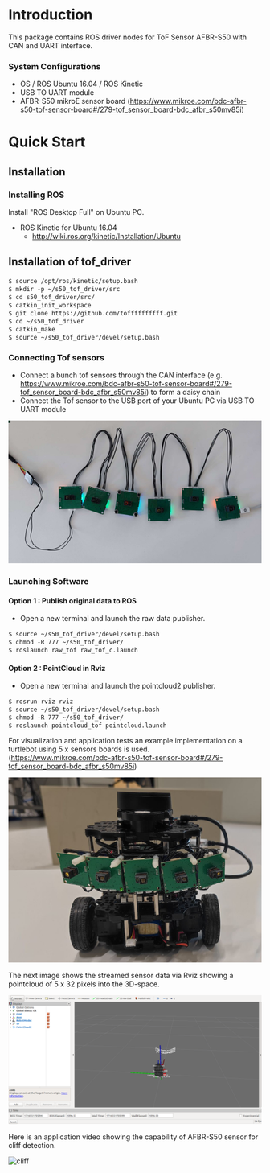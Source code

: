 # Introduction #

This package contains ROS driver nodes for ToF Sensor AFBR-S50 with CAN and UART interface.

### System Configurations ###

* OS / ROS
	Ubuntu 16.04 / ROS Kinetic
* USB TO UART module
* AFBR-S50 mikroE sensor board (https://www.mikroe.com/bdc-afbr-s50-tof-sensor-board#/279-tof_sensor_board-bdc_afbr_s50mv85i)

# Quick Start

## Installation

### Installing ROS

Install "ROS Desktop Full" on Ubuntu PC.

- ROS Kinetic for Ubuntu 16.04
    - http://wiki.ros.org/kinetic/Installation/Ubuntu

## Installation of tof_driver ##


```
$ source /opt/ros/kinetic/setup.bash
$ mkdir -p ~/s50_tof_driver/src
$ cd s50_tof_driver/src/
$ catkin_init_workspace
$ git clone https://github.com/toffffffffff.git
$ cd ~/s50_tof_driver
$ catkin_make
$ source ~/s50_tof_driver/devel/setup.bash
```

### Connecting Tof sensors ###

* Connect a bunch tof sensors through the CAN interface (e.g. https://www.mikroe.com/bdc-afbr-s50-tof-sensor-board#/279-tof_sensor_board-bdc_afbr_s50mv85i) to form a daisy chain
* Connect the Tof sensor to the USB port of your Ubuntu PC via USB TO UART module

![connection](media/daisychain.png)


### Launching Software ###
#### Option 1 : Publish original data to ROS ####

* Open a new terminal and launch the raw data publisher.
```
$ source ~/s50_tof_driver/devel/setup.bash
$ chmod -R 777 ~/s50_tof_driver/
$ roslaunch raw_tof raw_tof_c.launch
```

#### Option 2 : PointCloud in Rviz ####

* Open a new terminal and launch the pointcloud2 publisher.
```
$ rosrun rviz rviz
$ source ~/s50_tof_driver/devel/setup.bash
$ chmod -R 777 ~/s50_tof_driver/
$ roslaunch pointcloud_tof pointcloud.launch
```

For visualization and application tests an example implementation on a turtlebot using 5 x sensors boards is used.  
(https://www.mikroe.com/bdc-afbr-s50-tof-sensor-board#/279-tof_sensor_board-bdc_afbr_s50mv85i)  

![turtle](media/turtle.png)

The next image shows the streamed sensor data via Rviz showing a pointcloud of 5 x 32 pixels into the 3D-space.  

![Rviz](media/Rviz.png)

Here is an application video showing the capability of AFBR-S50 sensor for cliff detection.  

![cliff](media/cliff.gif)